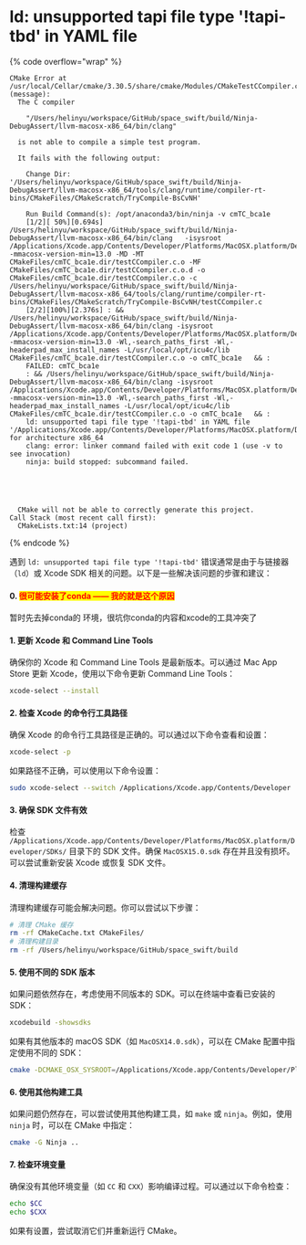 # ld: unsupported tapi file type '!tapi-tbd' in YAML file

{% code overflow="wrap" %}
```
CMake Error at /usr/local/Cellar/cmake/3.30.5/share/cmake/Modules/CMakeTestCCompiler.cmake:67 (message):
  The C compiler

    "/Users/helinyu/workspace/GitHub/space_swift/build/Ninja-DebugAssert/llvm-macosx-x86_64/bin/clang"

  is not able to compile a simple test program.

  It fails with the following output:

    Change Dir: '/Users/helinyu/workspace/GitHub/space_swift/build/Ninja-DebugAssert/llvm-macosx-x86_64/tools/clang/runtime/compiler-rt-bins/CMakeFiles/CMakeScratch/TryCompile-BsCvNH'

    Run Build Command(s): /opt/anaconda3/bin/ninja -v cmTC_bca1e
    [1/2][ 50%][0.694s] /Users/helinyu/workspace/GitHub/space_swift/build/Ninja-DebugAssert/llvm-macosx-x86_64/bin/clang   -isysroot /Applications/Xcode.app/Contents/Developer/Platforms/MacOSX.platform/Developer/SDKs/MacOSX15.0.sdk -mmacosx-version-min=13.0 -MD -MT CMakeFiles/cmTC_bca1e.dir/testCCompiler.c.o -MF CMakeFiles/cmTC_bca1e.dir/testCCompiler.c.o.d -o CMakeFiles/cmTC_bca1e.dir/testCCompiler.c.o -c /Users/helinyu/workspace/GitHub/space_swift/build/Ninja-DebugAssert/llvm-macosx-x86_64/tools/clang/runtime/compiler-rt-bins/CMakeFiles/CMakeScratch/TryCompile-BsCvNH/testCCompiler.c
    [2/2][100%][2.376s] : && /Users/helinyu/workspace/GitHub/space_swift/build/Ninja-DebugAssert/llvm-macosx-x86_64/bin/clang -isysroot /Applications/Xcode.app/Contents/Developer/Platforms/MacOSX.platform/Developer/SDKs/MacOSX15.0.sdk -mmacosx-version-min=13.0 -Wl,-search_paths_first -Wl,-headerpad_max_install_names -L/usr/local/opt/icu4c/lib CMakeFiles/cmTC_bca1e.dir/testCCompiler.c.o -o cmTC_bca1e   && :
    FAILED: cmTC_bca1e
    : && /Users/helinyu/workspace/GitHub/space_swift/build/Ninja-DebugAssert/llvm-macosx-x86_64/bin/clang -isysroot /Applications/Xcode.app/Contents/Developer/Platforms/MacOSX.platform/Developer/SDKs/MacOSX15.0.sdk -mmacosx-version-min=13.0 -Wl,-search_paths_first -Wl,-headerpad_max_install_names -L/usr/local/opt/icu4c/lib CMakeFiles/cmTC_bca1e.dir/testCCompiler.c.o -o cmTC_bca1e   && :
    ld: unsupported tapi file type '!tapi-tbd' in YAML file '/Applications/Xcode.app/Contents/Developer/Platforms/MacOSX.platform/Developer/SDKs/MacOSX15.0.sdk/usr/lib/libSystem.tbd' for architecture x86_64
    clang: error: linker command failed with exit code 1 (use -v to see invocation)
    ninja: build stopped: subcommand failed.





  CMake will not be able to correctly generate this project.
Call Stack (most recent call first):
  CMakeLists.txt:14 (project)
```
{% endcode %}

遇到 `ld: unsupported tapi file type '!tapi-tbd'` 错误通常是由于与链接器（`ld`）或 Xcode SDK 相关的问题。以下是一些解决该问题的步骤和建议：



#### 0. <mark style="color:red;">很可能安装了conda —— 我的就是这个原因</mark>

暂时先去掉conda的 环境，很坑你conda的内容和xcode的工具冲突了

#### 1. 更新 Xcode 和 Command Line Tools

确保你的 Xcode 和 Command Line Tools 是最新版本。可以通过 Mac App Store 更新 Xcode，使用以下命令更新 Command Line Tools：

```bash
xcode-select --install
```

#### 2. 检查 Xcode 的命令行工具路径

确保 Xcode 的命令行工具路径是正确的。可以通过以下命令查看和设置：

```bash
xcode-select -p
```

如果路径不正确，可以使用以下命令设置：

```bash
sudo xcode-select --switch /Applications/Xcode.app/Contents/Developer
```

#### 3. 确保 SDK 文件有效

检查 `/Applications/Xcode.app/Contents/Developer/Platforms/MacOSX.platform/Developer/SDKs/` 目录下的 SDK 文件。确保 `MacOSX15.0.sdk` 存在并且没有损坏。可以尝试重新安装 Xcode 或恢复 SDK 文件。

#### 4. 清理构建缓存

清理构建缓存可能会解决问题。你可以尝试以下步骤：

```bash
# 清理 CMake 缓存
rm -rf CMakeCache.txt CMakeFiles/
# 清理构建目录
rm -rf /Users/helinyu/workspace/GitHub/space_swift/build
```

#### 5. 使用不同的 SDK 版本

如果问题依然存在，考虑使用不同版本的 SDK。可以在终端中查看已安装的 SDK：

```bash
xcodebuild -showsdks
```

如果有其他版本的 macOS SDK（如 `MacOSX14.0.sdk`），可以在 CMake 配置中指定使用不同的 SDK：

```bash
cmake -DCMAKE_OSX_SYSROOT=/Applications/Xcode.app/Contents/Developer/Platforms/MacOSX.platform/Developer/SDKs/MacOSX14.0.sdk ..
```

#### 6. 使用其他构建工具

如果问题仍然存在，可以尝试使用其他构建工具，如 `make` 或 `ninja`。例如，使用 `ninja` 时，可以在 CMake 中指定：

```bash
cmake -G Ninja ..
```

#### 7. 检查环境变量

确保没有其他环境变量（如 `CC` 和 `CXX`）影响编译过程。可以通过以下命令检查：

```bash
echo $CC
echo $CXX
```

如果有设置，尝试取消它们并重新运行 CMake。



####

